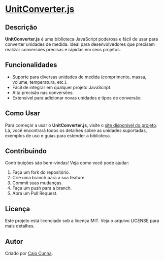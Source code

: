# <a href="https://caiocunha10.github.io/UnitConverter.js/">UnitConverter.js</a>

## Descrição

**UnitConverter.js** é uma biblioteca JavaScript poderosa e fácil de usar para converter unidades de medida. Ideal para desenvolvedores que precisam realizar conversões precisas e rápidas em seus projetos.

## Funcionalidades

- Suporte para diversas unidades de medida (comprimento, massa, volume, temperatura, etc.).
- Fácil de integrar em qualquer projeto JavaScript.
- Alta precisão nas conversões.
- Extensível para adicionar novas unidades e tipos de conversão.

## Como Usar

Para começar a usar o **UnitConverter.js**, visite o <a href="https://caiocunha10.github.io/UnitConverter.js/">site disponível do projeto</a>. Lá, você encontrará todos os detalhes sobre as unidades suportadas, exemplos de uso e guias para estender a biblioteca.

## Contribuindo

Contribuições são bem-vindas! Veja como você pode ajudar:

1. Faça um fork do repositório.
2. Crie uma branch para a sua feature.
3. Commit suas mudanças.
4. Faça um push para a branch.
5. Abra um Pull Request.

## Licença

Este projeto está licenciado sob a licença MIT. Veja o arquivo LICENSE para mais detalhes.

## Autor

Criado por <a href="https://github.com/CaioCunha10">Caio Cunha</a>.
